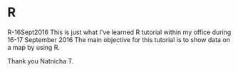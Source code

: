 # R
R-16Sept2016
This is just what I've learned R tutorial within my office during 16-17 September 2016
The main objective for this tutorial is to show data on a map by using R.

Thank you
Natnicha T.
